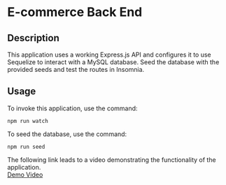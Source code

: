 # E-commerce Back End

## Description

This application uses a working Express.js API and configures it to use Sequelize to interact with a MySQL database. Seed the database with the provided seeds and test the routes in Insomnia.

## Usage

To invoke this application, use the command:

```
npm run watch
```

To seed the database, use the command:

```
npm run seed
```

The following link leads to a video demonstrating the functionality of the application.  
[Demo Video](https://drive.google.com/file/d/1MB572wAj-3GH9TBYvHjvgMvlBzNYTyKa/view)
